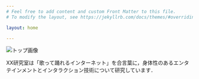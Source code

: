 ```yaml
---
# Feel free to add content and custom Front Matter to this file.
# To modify the layout, see https://jekyllrb.com/docs/themes/#overriding-theme-defaults

layout: home

---
```


 ![トップ画像](assets/images/main.jpg)

XX研究室は「歌って踊れるインターネット」を合言葉に，身体性のあるエンタテインメントとインタラクション技術について研究しています．



